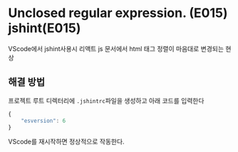 # Unclosed regular expression. (E015) jshint(E015)

VScode에서 jshint사용시 리액트 js 문서에서 html 태그 정렬이 마음대로 변경되는 현상

## 해결 방법

프로젝트 루트 디렉터리에 `.jshintrc`파일을 생성하고 아래 코드를 입력한다

```js
{
    "esversion": 6
}
```

VScode를 재시작하면 정상적으로 작동한다.
